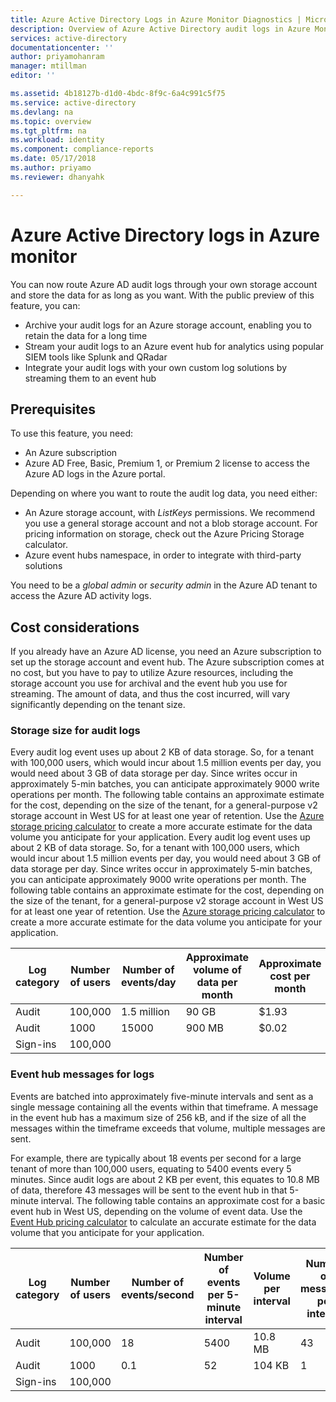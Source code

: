 ```yaml
---
title: Azure Active Directory Logs in Azure Monitor Diagnostics | Microsoft Docs
description: Overview of Azure Active Directory audit logs in Azure Monitor Diagnostics 
services: active-directory
documentationcenter: ''
author: priyamohanram
manager: mtillman
editor: ''

ms.assetid: 4b18127b-d1d0-4bdc-8f9c-6a4c991c5f75
ms.service: active-directory
ms.devlang: na
ms.topic: overview
ms.tgt_pltfrm: na
ms.workload: identity
ms.component: compliance-reports
ms.date: 05/17/2018
ms.author: priyamo
ms.reviewer: dhanyahk

---
```


# Azure Active Directory logs in Azure monitor

You can now route Azure AD audit logs through your own storage account and store the data for as long as you want. With the public preview of this feature, you can:

* Archive your audit logs for an Azure storage account, enabling you to retain the data for a long time
* Stream your audit logs to an Azure event hub for analytics using popular SIEM tools like Splunk and QRadar
* Integrate your audit logs with your own custom log solutions by streaming them to an event hub

## Prerequisites

To use this feature, you need:

* An Azure subscription
* Azure AD Free, Basic, Premium 1, or Premium 2 license to access the Azure AD logs in the Azure portal.

Depending on where you want to route the audit log data, you need either:

* An Azure storage account, with *ListKeys* permissions. We recommend you use a general storage account and not a blob storage account. For pricing information on storage, check out the Azure Pricing Storage calculator. 
* Azure event hubs namespace, in order to integrate with third-party solutions

You need to be a *global admin* or *security admin* in the Azure AD tenant to access the Azure AD activity logs.

## Cost considerations

If you already have an Azure AD license, you need an Azure subscription to set up the storage account and event hub. The Azure subscription comes at no cost, but you have to pay to utilize Azure resources, including the storage account you use for archival and the event hub you use for streaming. The amount of data, and thus the cost incurred, will vary significantly depending on the tenant size. 

### Storage size for audit logs

Every audit log event uses up about 2 KB of data storage. So, for a tenant with 100,000 users, which would incur about 1.5 million events per day, you would need about 3 GB of data storage per day. Since writes occur in approximately 5-min batches, you can anticipate approximately 9000 write operations per month. The following table contains an approximate estimate for the cost, depending on the size of the tenant, for a general-purpose v2 storage account in West US for at least one year of retention. Use the [Azure storage pricing calculator](https://azure.microsoft.com/pricing/details/storage/blobs/) to create a more accurate estimate for the data volume you anticipate for your application. 
Every audit log event uses up about 2 KB of data storage. So, for a tenant with 100,000 users, which would incur about 1.5 million events per day, you would need about 3 GB of data storage per day. Since writes occur in approximately 5-min batches, you can anticipate approximately 9000 write operations per month. The following table contains an approximate estimate for the cost, depending on the size of the tenant, for a general-purpose v2 storage account in West US for at least one year of retention. Use the [Azure storage pricing calculator](https://azure.microsoft.com/pricing/details/storage/blobs/) to create a more accurate estimate for the data volume you anticipate for your application. 

| Log category | Number of users | Number of events/day | Approximate volume of data per month | Approximate cost per month | Approximate cost per year |
|--------------|-----------------|----------------------|--------------------------------------|----------------------------|---------------------------|
| Audit | 100,000 | 1.5 million | 90 GB | $1.93 | $23.12 |
| Audit | 1000 | 15000 | 900 MB | $0.02 | $0.24 |
| Sign-ins | 100,000 |


### Event hub messages for logs

Events are batched into approximately five-minute intervals and sent as a single message containing all the events within that timeframe. A message in the event hub has a maximum size of 256 kB, and if the size of all the messages within the timeframe exceeds that volume, multiple messages are sent. 

For example, there are typically about 18 events per second for a large tenant of more than 100,000 users, equating to 5400 events every 5 minutes. Since audit logs are about 2 KB per event, this equates to 10.8 MB of data, therefore 43 messages will be sent to the event hub in that 5-minute interval. The following table contains an approximate cost for a basic event hub in West US, depending on the volume of event data. Use the [Event Hub pricing calculator](https://azure.microsoft.com/pricing/details/event-hubs/) to calculate an accurate estimate for the data volume that you anticipate for your application.

| Log category | Number of users | Number of events/second | Number of events per 5-minute interval | Volume per interval | Number of messages per interval | Number of messages per month | Approximate cost per month |
|--------------|-----------------|-------------------------|----------------------------------------|---------------------|---------------------------------|------------------------------|----------------------------|
| Audit | 100,000 | 18 | 5400 | 10.8 MB | 43 | 371,520 | $10.83 |
| Audit | 1000 | 0.1 | 52 | 104 KB | 1 | 8640 | $10.8 |
| Sign-ins | 100,000 | 

